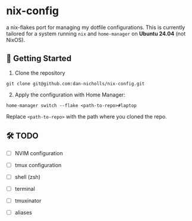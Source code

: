 # nix-config

a nix-flakes port for managing my dotfile configurations. This is currently tailored for a system running `nix` and `home-manager` on **Ubuntu 24.04** (not NixOS).

## 🚀 Getting Started

1. Clone the repository

```
git clone git@github.com:dan-nicholls/nix-config.git
```

2. Apply the configuration with Home Manager:

```
home-manager switch --flake <path-to-repo>#laptop
```
Replace `<path-to-repo>` with the path where you cloned the repo.

## 🛠️ TODO

- [ ] NVIM configuration
- [ ] tmux configuration
- [ ] shell (zsh)
- [ ] terminal
- [ ] tmuxinator
- [ ] aliases

